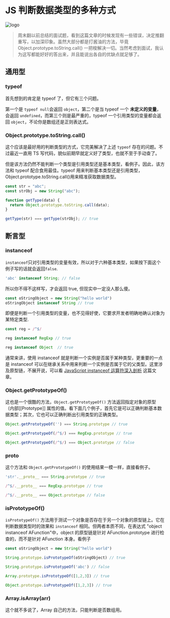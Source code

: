 # JS 判断数据类型的多种方式

![logo](https://edge.yancey.app/beg/kv9wow9.png)

> 周末翻以前总结的面试题，看到这篇文章的时候发现有一些错误，决定推翻重写，以加深印象。虽然大部分都是打酱油的方法，毕竟 Object.prototype.toString.call() 一把梭解决一切。当然考虑到面试，我认为这写都能好好的答出来，并且能说出各自的优缺点就足够了。

## 通用型

### typeof

首先想到的肯定是 typeof 了，但它有三个问题。

第一个是 `typeof null`会返回 `object`，第二个是当 typeof 一个 **未定义的变量**，会返回 `undefined`，而第三个则是最严重的，typeof 一个引用类型的变量都会返回 `object`，不论你是数组还是正则表达式。

### Object.prototype.toString.call()

这个应该是最好用的判断类型的方式，它完美解决了上述 `typeof` 存在的问题。不过最近一直用 TS 写代码，貌似前期早就定义好了类型，也就不至于手动查了。

但是该方法仍然不能判断一个类型是引用类型还是基本类型，看例子。因此，该方法和 typeof 配合食用最佳。typeof 用来判断基本类型还是引用类型，Object.prototype.toString.call()用来精准获取数据类型。

```js
const str = "abc";
const strObj = new String("abc");

function getType(data) {
  return Object.prototype.toString.call(data);
}

getType(str) === getType(strObj); // true
```

## 断言型

### instanceof

`instanceof`只对引用类型的变量有效，所以对于六种基本类型，如果按下面这个例子写的话就会返回`false`.

```ts
'abc' instanceof String; // false
```

所以你不得不这样写，才会返回 true, 但现实中一定没人那么傻。

```ts
const oStringObject = new String("hello world")
oStringObject instanceof String // true
```

即便是判断一个引用类型的变量，也不见得好使，它要求开发者明确地确认对象为某特定类型.

```ts
const reg = /^$/

reg instanceof RegExp // true

reg instanceof Object  // true
```

通常来讲，使用 instanceof 就是判断一个实例是否属于某种类型，更重要的一点是 instanceof 可以在继承关系中用来判断一个实例是否属于它的父类型。这里涉及原型链，不展开说，可以看 [JavaScript instanceof 运算符深入剖析](https://www.ibm.com/developerworks/cn/web/1306_jiangjj_jsinstanceof/index.html) 这篇文章。

### Object.getPrototypeOf()

这也是一个很酷的方法，`Object.getPrototypeOf()` 方法返回指定对象的原型（内部[[Prototype]] 属性的值。看下面几个例子，首先它是可以正确判断基本数据类型；其次，它也可以正确判断出引用类型的正确类型。

```ts
Object.getPrototypeOf('') === String.prototype // true

Object.getPrototypeOf(/^$/) === RegExp.prototype // true

Object.getPrototypeOf(/^$/) === Object.prototype // false
```

### **proto**

这个方法和 `Object.getPrototypeOf()` 的使用结果一模一样，直接看例子。

```ts
'str'.__proto__ === String.prototype // true

/^$/.__proto__ === RegExp.prototype // true

/^$/.__proto__ === Object.prototype // false
```

### isPrototypeOf()

`isPrototypeOf()` 方法用于测试一个对象是否存在于另一个对象的原型链上。它在判断数据类型时的效果和 `instanceof` 相同。但两者本质不同，在表达式 "object instanceof AFunction"中，object 的原型链是针对 AFunction.prototype 进行检查的，而不是针对 AFunction 本身。看例子

```ts
const oStringObject = new String("hello world")

String.prototype.isPrototypeOf(oStringObject) // true

String.prototype.isPrototypeOf('abc') // false

Array.prototype.isPrototypeOf([1,2,3]) // true

Object.prototype.isPrototypeOf([1,2,3]) // true
```

### Array.isArray(arr)

这个就不多说了，Array 自己的方法，只能判断是否数组用。
